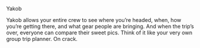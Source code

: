 Yakob

Yakob allows your entire crew to see where you’re headed, when, how you’re getting there, and what gear people are bringing. And when the trip’s over, everyone can compare their sweet pics. Think of it like your very own group trip planner. On crack. 